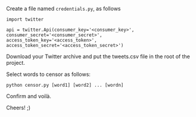Create a file named `credentials.py`, as follows

`import twitter`

`api = twitter.Api(consumer_key='<consumer_key>',`
                      `consumer_secret='<consumer_secret>',`
                      `access_token_key='<access_token>',`
                      `access_token_secret='<access_token_secret>')`
                      
Download your Twitter archive and put the tweets.csv file in the root of the project.

Select words to censor as follows:

`python censor.py [word1] [word2] ... [wordn]`

Confirm and voilà.

Cheers! ;)
